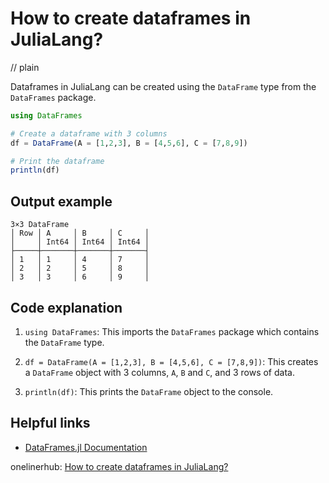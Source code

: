 # How to create dataframes in JuliaLang?
// plain

Dataframes in JuliaLang can be created using the `DataFrame` type from the `DataFrames` package.

```julia
using DataFrames

# Create a dataframe with 3 columns
df = DataFrame(A = [1,2,3], B = [4,5,6], C = [7,8,9])

# Print the dataframe
println(df)
```

## Output example

```
3×3 DataFrame
│ Row │ A     │ B     │ C     │
│     │ Int64 │ Int64 │ Int64 │
├─────┼───────┼───────┼───────┤
│ 1   │ 1     │ 4     │ 7     │
│ 2   │ 2     │ 5     │ 8     │
│ 3   │ 3     │ 6     │ 9     │
```

## Code explanation


1. `using DataFrames`: This imports the `DataFrames` package which contains the `DataFrame` type.

2. `df = DataFrame(A = [1,2,3], B = [4,5,6], C = [7,8,9])`: This creates a `DataFrame` object with 3 columns, `A`, `B` and `C`, and 3 rows of data.

3. `println(df)`: This prints the `DataFrame` object to the console.

## Helpful links

- [DataFrames.jl Documentation](https://juliadata.github.io/DataFrames.jl/stable/)

onelinerhub: [How to create dataframes in JuliaLang?](https://onelinerhub.com/julialang/how-to-create-dataframes-in-julialang)